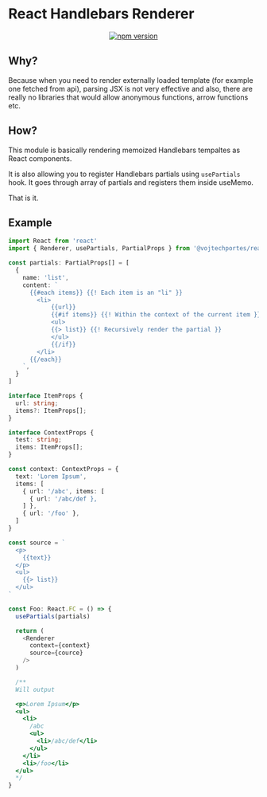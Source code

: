 # React Handlebars Renderer

<p align="center">
<a href="https://www.npmjs.com/package/@vojtechportes/react-handlebars-renderer" target="_blank"><img src="https://badge.fury.io/js/%40vojtechportes%2Freact-handlebars-renderer.svg" alt="npm version" /></a>
</p>

## Why?

Because when you need to render externally loaded template (for example one fetched from api), parsing JSX is not very effective and also, there are really no libraries that would allow anonymous functions, arrow functions etc.

## How?

This module is basically rendering memoized Handlebars tempaltes as React components.

It is also allowing you to register Handlebars partials using `usePartials` hook.
It goes through array of partials and registers them inside useMemo.

That is it.

## Example

```typescript
import React from 'react'
import { Renderer, usePartials, PartialProps } from '@vojtechportes/react-handlebars-renderer'

const partials: PartialProps[] = [
  {
    name: 'list',
    content: `
      {{#each items}} {{! Each item is an "li" }}
        <li>
            {{url}}
            {{#if items}} {{! Within the context of the current item }}
            <ul>
            {{> list}} {{! Recursively render the partial }}
            </ul>
            {{/if}}
        </li>
      {{/each}}
    `,
  }
]

interface ItemProps {
  url: string;
  items?: ItemProps[];
}

interface ContextProps {
  test: string;
  items: ItemProps[];
}

const context: ContextProps = {
  text: 'Lorem Ipsum',
  items: [
    { url: '/abc', items: [
      { url: '/abc/def },
    ] },
    { url: '/foo' },
  ]
}

const source = `
  <p>
    {{text}}
  </p>
  <ul>
    {{> list}}
  </ul>
`

const Foo: React.FC = () => {
  usePartials(partials)

  return (
    <Renderer
      context={context}
      source={cource}
    />
  )

  /**
  Will output

  <p>Lorem Ipsum</p>
  <ul>
    <li>
      /abc
      <ul>
        <li>/abc/def</li>
      </ul>
    </li>
    <li>/foo</li>
  </ul>
  */
}
```
